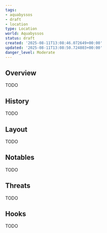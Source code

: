 ```yaml
---
tags:
- aquabyssos
- draft
- location
type: Location
world: Aquabyssos
status: draft
created: '2025-08-11T13:08:46.072649+00:00'
updated: '2025-08-11T13:08:50.724803+00:00'
danger_level: Moderate
---
```



## Overview

TODO
## History

TODO
## Layout

TODO
## Notables

TODO
## Threats

TODO
## Hooks

TODO
